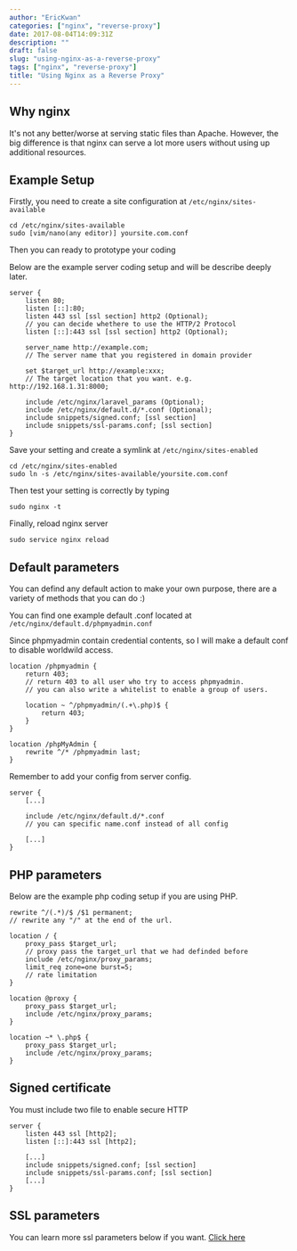 ```yaml
---
author: "EricKwan"
categories: ["nginx", "reverse-proxy"]
date: 2017-08-04T14:09:31Z
description: ""
draft: false
slug: "using-nginx-as-a-reverse-proxy"
tags: ["nginx", "reverse-proxy"]
title: "Using Nginx as a Reverse Proxy"
---
```


## Why nginx

It's not any better/worse at serving static files than Apache. However, the big difference is that nginx can serve a lot more users without using up additional resources.

## Example Setup

Firstly, you need to create a site configuration at `/etc/nginx/sites-available`

    cd /etc/nginx/sites-available
    sudo [vim/nano(any editor)] yoursite.com.conf

Then you can ready to prototype your coding

Below are the example server coding setup and will be describe deeply later.

    server {
        listen 80;
        listen [::]:80;
        listen 443 ssl [ssl section] http2 (Optional);
        // you can decide whethere to use the HTTP/2 Protocol
        listen [::]:443 ssl [ssl section] http2 (Optional);

        server_name http://example.com;
        // The server name that you registered in domain provider

        set $target_url http://example:xxx;
        // The target location that you want. e.g. http://192.168.1.31:8000;

        include /etc/nginx/laravel_params (Optional);
        include /etc/nginx/default.d/*.conf (Optional);
        include snippets/signed.conf; [ssl section]
        include snippets/ssl-params.conf; [ssl section]
    }

Save your setting and create a symlink at `/etc/nginx/sites-enabled`

    cd /etc/nginx/sites-enabled
    sudo ln -s /etc/nginx/sites-available/yoursite.com.conf

Then test your setting is correctly by typing

    sudo nginx -t

Finally, reload nginx server

    sudo service nginx reload

## Default parameters

You can defind any default action to make your own purpose, there are a variety of methods that you can do :)

You can find one example default .conf located at `/etc/nginx/default.d/phpmyadmin.conf`

Since phpmyadmin contain credential contents, so I will make a default conf to disable worldwild access.

    location /phpmyadmin {
        return 403;
        // return 403 to all user who try to access phpmyadmin.
        // you can also write a whitelist to enable a group of users.

        location ~ ^/phpmyadmin/(.+\.php)$ {
            return 403;
        }
    }

    location /phpMyAdmin {
        rewrite ^/* /phpmyadmin last;
    }

Remember to add your config from server config.

    server {
        [...]

        include /etc/nginx/default.d/*.conf
        // you can specific name.conf instead of all config

        [...]
    }

## PHP parameters

Below are the example php coding setup if you are using PHP.

    rewrite ^/(.*)/$ /$1 permanent;
    // rewrite any "/" at the end of the url.

    location / {
        proxy_pass $target_url;
        // proxy pass the target_url that we had definded before
        include /etc/nginx/proxy_params;
        limit_req zone=one burst=5;
        // rate limitation
    }

    location @proxy {
        proxy_pass $target_url;
        include /etc/nginx/proxy_params;
    }

    location ~* \.php$ {
        proxy_pass $target_url;
        include /etc/nginx/proxy_params;
    }

## Signed certificate

You must include two file to enable secure HTTP

    server {
        listen 443 ssl [http2];
        listen [::]:443 ssl [http2];

        [...]
        include snippets/signed.conf; [ssl section]
        include snippets/ssl-params.conf; [ssl section]
        [...]
    }

## SSL parameters

You can learn more ssl parameters below if you want.
[Click here](http://nginx.org/en/docs/http/ngx_http_ssl_module.html)

